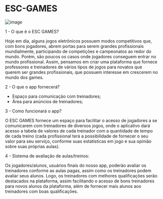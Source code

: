 # ESC-GAMES

![image](https://github.com/RoCanavesso/ESC-GAMES/assets/99855775/c4251e1a-fad6-428e-b38d-ffb9ecb0cb3c)

1 - O que é o ESC GAMES?

Hoje em dia, alguns jogos eletrônicos possuem modos competitivos que, com bons jogadores, abrem portas para serem grandes profissionais mundialmente, participando de competições e campeonatos ao redor do mundo. Porém, são poucos os casos onde jogadores conseguem entrar no mundo profissional. Assim, pensamos em criar uma plataforma que fornece professores e treinadores de vários tipos de jogos para novatos que querem ser grandes profissionais, que possuem interesse em crescerem no mundo dos games.

2 - O que o app fornecerá?
  - Espaço para comunicação com treinadores;
  - Área para anúncios de treinadores;

3 - Como funcionará o app?

O ESC GAMES fornece um espaço para facilitar o acesso de jogadores a se comunicarem com treinadores de diversos jogos, onde o aplicativo dará acesso a tabela de valores de cada treinador com a quantidade de tempo de cada treino (cada profissional terá a possibilidade de fornecer o seu valor para seu serviço, conforme suas estatísticas em jogo e sua opinião sobre suas próprias aulas).

4 - Sistema de avaliação de aulas/treinos:

Os jogadores/alunos, usuários finais do nosso app, poderão avaliar os treinadores conforme as aulas pagas, assim como os treinadores podem avaliar seus alunos. Logo, os treinadores com melhores qualificações serão destacados na plataforma, assim facilitando o acesso de bons treinadores para novos alunos da plataforma, além de fornecer mais alunos aos treinadores com boas qualificações.
